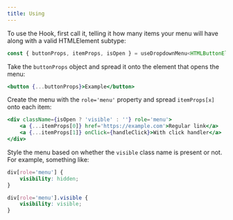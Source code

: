 ```yaml
---
title: Using
---
```


To use the Hook, first call it, telling it how many items your menu will have along with a valid HTMLElement subtype:

```jsx
const { buttonProps, itemProps, isOpen } = useDropdownMenu<HTMLButtonElement>(numberOfItems);
```

Take the `buttonProps` object and spread it onto the element that opens the menu:

```jsx
<button {...buttonProps}>Example</button>
```

Create the menu with the `role='menu'` property and spread `itemProps[x]` onto each item:

```jsx
<div className={isOpen ? 'visible' : ''} role='menu'>
    <a {...itemProps[0]} href='https://example.com'>Regular link</a>
    <a {...itemProps[1]} onClick={handleClick}>With click handler</a>
</div>
```

Style the menu based on whether the `visible` class name is present or not. For example, something like:

```css
div[role='menu'] {
    visibility: hidden;
}

div[role='menu'].visible {
    visibility: visible;
}
```